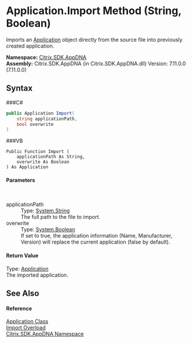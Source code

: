 # Application.Import Method (String, Boolean)
 

Imports an <a href="T_Citrix_SDK_AppDNA_Application">Application</a> object directly from the source file into previously created application.

**Namespace:**&nbsp;<a href="N_Citrix_SDK_AppDNA">Citrix.SDK.AppDNA</a><br />**Assembly:**&nbsp;Citrix.SDK.AppDNA (in Citrix.SDK.AppDNA.dll) Version: 7.11.0.0 (7.11.0.0)

## Syntax

###C#
```csharp
public Application Import(
	string applicationPath,
	bool overwrite
)
```

###VB
```vbnet
Public Function Import ( 
	applicationPath As String,
	overwrite As Boolean
) As Application
```


#### Parameters
&nbsp;<dl><dt>applicationPath</dt><dd>Type: <a href="http://msdn2.microsoft.com/en-us/library/s1wwdcbf" target="_blank">System.String</a><br />The full path to the file to import.</dd><dt>overwrite</dt><dd>Type: <a href="http://msdn2.microsoft.com/en-us/library/a28wyd50" target="_blank">System.Boolean</a><br />If set to true, the application information (Name, Manufacturer, Version) will replace the current application (false by default).</dd></dl>

#### Return Value
Type: <a href="T_Citrix_SDK_AppDNA_Application">Application</a><br />The imported application.

## See Also


#### Reference
<a href="T_Citrix_SDK_AppDNA_Application">Application Class</a><br /><a href="Overload_Citrix_SDK_AppDNA_Application_Import">Import Overload</a><br /><a href="N_Citrix_SDK_AppDNA">Citrix.SDK.AppDNA Namespace</a><br />